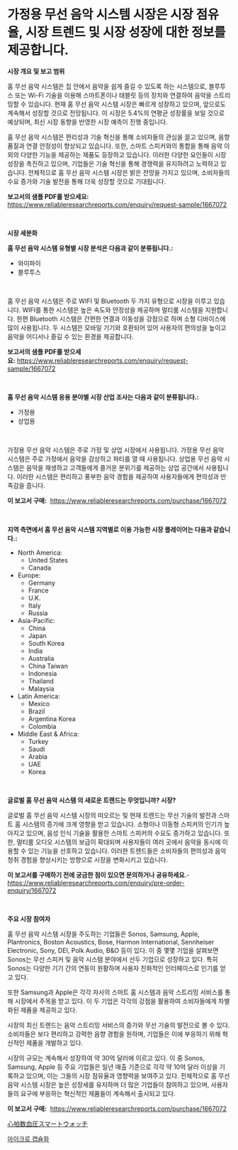 <p><h1>가정용 무선 음악 시스템 시장은 시장 점유율, 시장 트렌드 및 시장 성장에 대한 정보를 제공합니다.</h1></p><p><strong>시장 개요 및 보고 범위</strong></p>
<p><p>홈 무선 음악 시스템은 집 안에서 음악을 쉽게 즐길 수 있도록 하는 시스템으로, 블루투스 또는 Wi-Fi 기술을 이용해 스마트폰이나 태블릿 등의 장치와 연결하여 음악을 스트리밍할 수 있습니다. 현재 홈 무선 음악 시스템 시장은 빠르게 성장하고 있으며, 앞으로도 계속해서 성장할 것으로 전망됩니다. 이 시장은 5.4%의 연평균 성장률을 보일 것으로 예상되며, 최신 시장 동향을 반영한 시장 예측이 진행 중입니다.</p><p>홈 무선 음악 시스템은 편리성과 기술 혁신을 통해 소비자들의 관심을 끌고 있으며, 음향 품질과 연결 안정성이 향상되고 있습니다. 또한, 스마트 스피커와의 통합을 통해 음악 이외의 다양한 기능을 제공하는 제품도 등장하고 있습니다. 이러한 다양한 요인들이 시장 성장을 촉진하고 있으며, 기업들은 기술 혁신을 통해 경쟁력을 유지하려고 노력하고 있습니다. 전체적으로 홈 무선 음악 시스템 시장은 밝은 전망을 가지고 있으며, 소비자들의 수요 증가와 기술 발전을 통해 더욱 성장할 것으로 기대됩니다.</p></p>
<p><strong>보고서의 샘플 PDF를 받으세요:</strong> <a href="https://www.reliableresearchreports.com/enquiry/request-sample/1667072">https://www.reliableresearchreports.com/enquiry/request-sample/1667072</a></p>
<p>&nbsp;</p>
<p><strong>시장 세분화</strong></p>
<p><strong>홈 무선 음악 시스템 유형별 시장 분석은 다음과 같이 분류됩니다.:</strong></p>
<p><ul><li>와이파이</li><li>블루투스</li></ul></p>
<p>&nbsp;</p>
<p><p>홈 무선 음악 시스템은 주로 WIFI 및 Bluetooth 두 가지 유형으로 시장을 이루고 있습니다. WIFI를 통한 시스템은 높은 속도와 안정성을 제공하며 멀티룸 시스템을 지원합니다. 한편 Bluetooth 시스템은 간편한 연결과 이동성을 강점으로 하며 소형 디바이스에 많이 사용됩니다. 두 시스템은 모바일 기기와 호환되어 있어 사용자의 편의성을 높이고 음악을 어디서나 즐길 수 있는 환경을 제공합니다.</p></p>
<p><strong>보고서의 샘플 PDF를 받으세요:</strong>&nbsp;<a href="https://www.reliableresearchreports.com/enquiry/request-sample/1667072">https://www.reliableresearchreports.com/enquiry/request-sample/1667072</a></p>
<p>&nbsp;</p>
<p><strong> 홈 무선 음악 시스템 응용 분야별 시장 산업 조사는 다음과 같이 분류됩니다.:</strong></p>
<p><ul><li>가정용</li><li>상업용</li></ul></p>
<p>&nbsp;</p>
<p><p>가정용 무선 음악 시스템은 주로 가정 및 상업 시장에서 사용됩니다. 가정용 무선 음악 시스템은 주로 가정에서 음악을 감상하고 파티를 열 때 사용됩니다. 상업용 무선 음악 시스템은 음악을 재생하고 고객들에게 즐거운 분위기를 제공하는 상업 공간에서 사용됩니다. 이러한 시스템은 편리하고 풍부한 음악 경험을 제공하여 사용자들에게 편의성과 만족감을 줍니다.</p></p>
<p><strong>이 보고서 구매:</strong>&nbsp; <a href="https://www.reliableresearchreports.com/purchase/1667072">https://www.reliableresearchreports.com/purchase/1667072</a></p>
<p>&nbsp;</p>
<p><strong>지역 측면에서 홈 무선 음악 시스템 지역별로 이용 가능한 시장 플레이어는 다음과 같습니다.:</strong></p>
<p><ul>
    <li>
        North America:
        <ul>
            <li>United States</li>
            <li>Canada</li>
        </ul>
    </li>
    <li>
        Europe:
        <ul>
            <li>Germany</li>
            <li>France</li>
            <li>U.K.</li>
            <li>Italy</li>
            <li>Russia</li>
        </ul>
    </li>
    <li>
        Asia-Pacific:
        <ul>
            <li>China</li>
            <li>Japan</li>
            <li>South Korea</li>
            <li>India</li>
            <li>Australia</li>
            <li>China Taiwan</li>
            <li>Indonesia</li>
            <li>Thailand</li>
            <li>Malaysia</li>
        </ul>
    </li>
    <li>
        Latin America:
        <ul>
            <li>Mexico</li>
            <li>Brazil</li>
            <li>Argentina Korea</li>
            <li>Colombia</li>
        </ul>
    </li>
    <li>
        Middle East & Africa:
        <ul>
            <li>Turkey</li>
            <li>Saudi</li>
            <li>Arabia</li>
            <li>UAE</li>
            <li>Korea</li>
        </ul>
    </li>
    </ul></p>
<p>&nbsp;</p>
<p><strong>글로벌 홈 무선 음악 시스템 의 새로운 트렌드는 무엇입니까? 시장?</strong></p>
<p><p>글로벌 홈 무선 음악 시스템 시장의 떠오르는 및 현재 트렌드는 무선 기술의 발전과 스마트 홈 시스템의 증가에 크게 영향을 받고 있습니다. 소형이나 이동형 스피커의 인기가 높아지고 있으며, 음성 인식 기술을 활용한 스마트 스피커의 수요도 증가하고 있습니다. 또한, 멀티룸 오디오 시스템의 보급이 확대되며 사용자들이 여러 곳에서 음악을 동시에 이용할 수 있는 기능을 선호하고 있습니다. 이러한 트렌드들은 소비자들의 편의성과 음악 청취 경험을 향상시키는 방향으로 시장을 변화시키고 있습니다.</p></p>
<p><strong>이 보고서를 구매하기 전에 궁금한 점이 있으면 문의하거나 공유하세요.</strong>- <a href="https://www.reliableresearchreports.com/enquiry/pre-order-enquiry/1667072">https://www.reliableresearchreports.com/enquiry/pre-order-enquiry/1667072</a></p>
<p>&nbsp;</p>
<p><strong>주요 시장 참여자</strong></p>
<p><p>홈 무선 음악 시스템 시장을 주도하는 기업들은 Sonos, Samsung, Apple, Plantronics, Boston Acoustics, Bose, Harmon International, Sennheiser Electronic, Sony, DEI, Polk Audio, B&O 등이 있다. 이 중 몇몇 기업을 살펴보면 Sonos는 무선 스피커 및 음악 시스템 분야에서 선두 기업으로 성장하고 있다. 특히 Sonos는 다양한 기기 간의 연동이 원활하며 사용자 친화적인 인터페이스로 인기를 얻고 있다.</p><p>또한 Samsung과 Apple은 각각 자사의 스마트 홈 시스템과 음악 스트리밍 서비스를 통해 시장에서 주목을 받고 있다. 이 두 기업은 각각의 강점을 활용하여 소비자들에게 차별화된 제품을 제공하고 있다.</p><p>시장의 최신 트렌드는 음악 스트리밍 서비스의 증가와 무선 기술의 발전으로 볼 수 있다. 소비자들은 보다 편리하고 강력한 음향 경험을 원하며, 기업들은 이에 부응하기 위해 혁신적인 제품을 개발하고 있다.</p><p>시장의 규모는 계속해서 성장하여 약 30억 달러에 이르고 있다. 이 중 Sonos, Samsung, Apple 등 주요 기업들은 일년 매출 기준으로 각각 약 10억 달러 이상을 기록하고 있으며, 이는 그들의 시장 점유율과 영향력을 보여주고 있다. 전체적으로 홈 무선 음악 시스템 시장은 높은 성장세를 유지하며 더 많은 기업들이 참여하고 있으며, 사용자들의 요구에 부응하는 혁신적인 제품들이 계속해서 출시되고 있다.</p></p>
<p><strong>이 보고서 구매:</strong>&nbsp;&nbsp;<a href="https://www.reliableresearchreports.com/purchase/1667072">https://www.reliableresearchreports.com/purchase/1667072</a></p>
<p><p><a href="https://medium.com/@josephmiller1959/%E5%BF%83%E6%8B%8D%E5%8B%95%E6%95%B0%E8%84%88%E5%9C%A7%E3%82%B9%E3%83%9E%E3%83%BC%E3%83%88%E3%82%A6%E3%82%A9%E3%83%83%E3%83%81%E5%B8%82%E5%A0%B4%E8%A6%8F%E6%A8%A1%E3%81%AF-%E4%B8%96%E7%95%8C%E7%94%A3%E6%A5%AD%E3%81%AE%E3%83%99%E3%82%B9%E3%83%88%E3%83%9E%E3%83%BC%E3%82%B1%E3%83%86%E3%82%A3%E3%83%B3%E3%82%B0%E3%83%81%E3%83%A3%E3%83%8D%E3%83%AB%E3%82%92%E6%98%8E%E3%82%89%E3%81%8B%E3%81%AB%E3%81%97%E3%81%BE%E3%81%99-323b2bc58dd9">心拍数血圧スマートウォッチ</a></p><p><a href="https://medium.com/@genius6587678/%EB%AF%B8%EC%84%B8-%EC%BA%A1%EC%8A%90%ED%99%94-%EC%8B%9C%EC%9E%A5-%EC%8B%9C%EC%9E%A5-%EC%A0%90%EC%9C%A0%EC%9C%A8-%EC%8B%9C%EC%9E%A5-%ED%8A%B8%EB%A0%8C%EB%93%9C-%EB%B0%8F-%EB%AF%B8%EB%9E%98-%EC%84%B1%EC%9E%A5-%ED%83%90%EC%83%89-8e0e87dcfb2d">마이크로 캡슐화</a></p></p>
